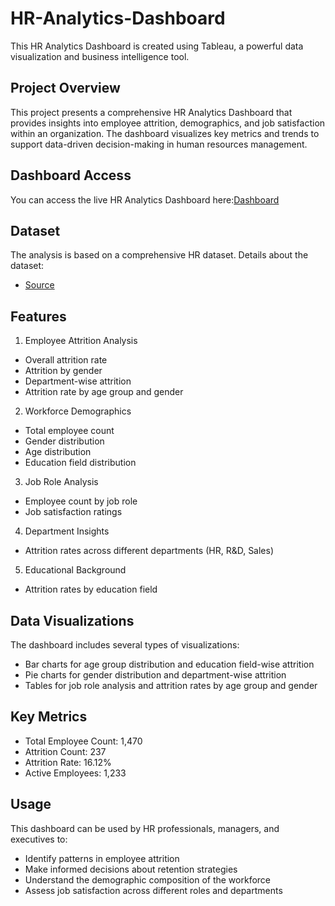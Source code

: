 # HR-Analytics-Dashboard

This HR Analytics Dashboard is created using Tableau, a powerful data visualization and business intelligence tool. 


## Project Overview

This project presents a comprehensive HR Analytics Dashboard that provides insights into employee attrition, demographics, and job satisfaction within an organization. The dashboard visualizes key metrics and trends to support data-driven decision-making in human resources management.

## Dashboard Access

You can access the live HR Analytics Dashboard here:[Dashboard](https://public.tableau.com/app/profile/apurvesh.nawale/viz/Book2_17120451436460/HRAnalysticsDashboard)


## Dataset

The analysis is based on a comprehensive HR dataset. Details about the dataset:
- [Source](https://docs.google.com/spreadsheets/d/1ZTJJJ9GwX0zrpARk31rcZ9hiLv559Web/edit?usp=sharing&ouid=105640948426136949763&rtpof=true&sd=true)


## Features
1. Employee Attrition Analysis
- Overall attrition rate
- Attrition by gender
- Department-wise attrition
- Attrition rate by age group and gender

2. Workforce Demographics
- Total employee count
- Gender distribution
- Age distribution
- Education field distribution


3. Job Role Analysis
- Employee count by job role
- Job satisfaction ratings


4. Department Insights
- Attrition rates across different departments (HR, R&D, Sales)


5. Educational Background
- Attrition rates by education field


## Data Visualizations


The dashboard includes several types of visualizations:

- Bar charts for age group distribution and education field-wise attrition
- Pie charts for gender distribution and department-wise attrition
- Tables for job role analysis and attrition rates by age group and gender


## Key Metrics
- Total Employee Count: 1,470
- Attrition Count: 237
- Attrition Rate: 16.12%
- Active Employees: 1,233

## Usage

This dashboard can be used by HR professionals, managers, and executives to:

- Identify patterns in employee attrition
- Make informed decisions about retention strategies
- Understand the demographic composition of the workforce
- Assess job satisfaction across different roles and departments

